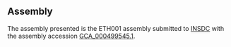 

Assembly
--------

The assembly presented is the ETH001 assembly submitted to
[INSDC](http://www.insdc.org) with the assembly accession
[GCA\_000499545.1](http://www.ebi.ac.uk/ena/data/view/GCA_000499545.1).

